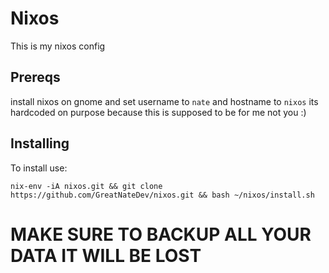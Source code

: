 # Nixos
This is my nixos config
## Prereqs 
install nixos on gnome and set username to `nate` and hostname to `nixos` its hardcoded on purpose because this is supposed to be for me not you :) 
## Installing
To install use: 
```
nix-env -iA nixos.git && git clone https://github.com/GreatNateDev/nixos.git && bash ~/nixos/install.sh
```
# MAKE SURE TO BACKUP ALL YOUR DATA IT WILL BE LOST